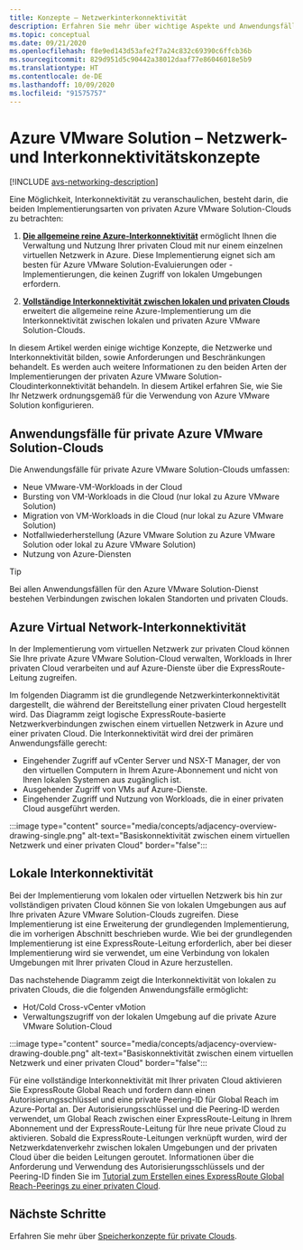 ```yaml
---
title: Konzepte – Netzwerkinterkonnektivität
description: Erfahren Sie mehr über wichtige Aspekte und Anwendungsfälle für Netzwerke und Interkonnektivität in Azure VMware Solution.
ms.topic: conceptual
ms.date: 09/21/2020
ms.openlocfilehash: f8e9ed143d53afe2f7a24c832c69390c6ffcb36b
ms.sourcegitcommit: 829d951d5c90442a38012daaf77e86046018e5b9
ms.translationtype: HT
ms.contentlocale: de-DE
ms.lasthandoff: 10/09/2020
ms.locfileid: "91575757"
---
```

# <a name="azure-vmware-solution-networking-and-interconnectivity-concepts"></a>Azure VMware Solution – Netzwerk- und Interkonnektivitätskonzepte

[!INCLUDE [avs-networking-description](includes/azure-vmware-solution-networking-description.md)]

Eine Möglichkeit, Interkonnektivität zu veranschaulichen, besteht darin, die beiden Implementierungsarten von privaten Azure VMware Solution-Clouds zu betrachten:

1. [**Die allgemeine reine Azure-Interkonnektivität**](#azure-virtual-network-interconnectivity) ermöglicht Ihnen die Verwaltung und Nutzung Ihrer privaten Cloud mit nur einem einzelnen virtuellen Netzwerk in Azure. Diese Implementierung eignet sich am besten für Azure VMware Solution-Evaluierungen oder -Implementierungen, die keinen Zugriff von lokalen Umgebungen erfordern.

1. [**Vollständige Interkonnektivität zwischen lokalen und privaten Clouds**](#on-premises-interconnectivity) erweitert die allgemeine reine Azure-Implementierung um die Interkonnektivität zwischen lokalen und privaten Azure VMware Solution-Clouds.
 
In diesem Artikel werden einige wichtige Konzepte, die Netzwerke und Interkonnektivität bilden, sowie Anforderungen und Beschränkungen behandelt. Es werden auch weitere Informationen zu den beiden Arten der Implementierungen der privaten Azure VMware Solution-Cloudinterkonnektivität behandeln. In diesem Artikel erfahren Sie, wie Sie Ihr Netzwerk ordnungsgemäß für die Verwendung von Azure VMware Solution konfigurieren.

## <a name="azure-vmware-solution-private-cloud-use-cases"></a>Anwendungsfälle für private Azure VMware Solution-Clouds

Die Anwendungsfälle für private Azure VMware Solution-Clouds umfassen:
- Neue VMware-VM-Workloads in der Cloud
- Bursting von VM-Workloads in die Cloud (nur lokal zu Azure VMware Solution)
- Migration von VM-Workloads in die Cloud (nur lokal zu Azure VMware Solution)
- Notfallwiederherstellung (Azure VMware Solution zu Azure VMware Solution oder lokal zu Azure VMware Solution)
- Nutzung von Azure-Diensten

> [!TIP]
> Bei allen Anwendungsfällen für den Azure VMware Solution-Dienst bestehen Verbindungen zwischen lokalen Standorten und privaten Clouds.

## <a name="azure-virtual-network-interconnectivity"></a>Azure Virtual Network-Interkonnektivität

In der Implementierung vom virtuellen Netzwerk zur privaten Cloud können Sie Ihre private Azure VMware Solution-Cloud verwalten, Workloads in Ihrer privaten Cloud verarbeiten und auf Azure-Dienste über die ExpressRoute-Leitung zugreifen. 

Im folgenden Diagramm ist die grundlegende Netzwerkinterkonnektivität dargestellt, die während der Bereitstellung einer privaten Cloud hergestellt wird. Das Diagramm zeigt logische ExpressRoute-basierte Netzwerkverbindungen zwischen einem virtuellen Netzwerk in Azure und einer privaten Cloud. Die Interkonnektivität wird drei der primären Anwendungsfälle gerecht:
* Eingehender Zugriff auf vCenter Server und NSX-T Manager, der von den virtuellen Computern in Ihrem Azure-Abonnement und nicht von Ihren lokalen Systemen aus zugänglich ist. 
* Ausgehender Zugriff von VMs auf Azure-Dienste. 
* Eingehender Zugriff und Nutzung von Workloads, die in einer privaten Cloud ausgeführt werden.

:::image type="content" source="media/concepts/adjacency-overview-drawing-single.png" alt-text="Basiskonnektivität zwischen einem virtuellen Netzwerk und einer privaten Cloud" border="false":::

## <a name="on-premises-interconnectivity"></a>Lokale Interkonnektivität

Bei der Implementierung vom lokalen oder virtuellen Netzwerk bis hin zur vollständigen privaten Cloud können Sie von lokalen Umgebungen aus auf Ihre privaten Azure VMware Solution-Clouds zugreifen. Diese Implementierung ist eine Erweiterung der grundlegenden Implementierung, die im vorherigen Abschnitt beschrieben wurde. Wie bei der grundlegenden Implementierung ist eine ExpressRoute-Leitung erforderlich, aber bei dieser Implementierung wird sie verwendet, um eine Verbindung von lokalen Umgebungen mit Ihrer privaten Cloud in Azure herzustellen. 

Das nachstehende Diagramm zeigt die Interkonnektivität von lokalen zu privaten Clouds, die die folgenden Anwendungsfälle ermöglicht:
* Hot/Cold Cross-vCenter vMotion
* Verwaltungszugriff von der lokalen Umgebung auf die private Azure VMware Solution-Cloud

:::image type="content" source="media/concepts/adjacency-overview-drawing-double.png" alt-text="Basiskonnektivität zwischen einem virtuellen Netzwerk und einer privaten Cloud" border="false":::

Für eine vollständige Interkonnektivität mit Ihrer privaten Cloud aktivieren Sie ExpressRoute Global Reach und fordern dann einen Autorisierungsschlüssel und eine private Peering-ID für Global Reach im Azure-Portal an. Der Autorisierungsschlüssel und die Peering-ID werden verwendet, um Global Reach zwischen einer ExpressRoute-Leitung in Ihrem Abonnement und der ExpressRoute-Leitung für Ihre neue private Cloud zu aktivieren. Sobald die ExpressRoute-Leitungen verknüpft wurden, wird der Netzwerkdatenverkehr zwischen lokalen Umgebungen und der privaten Cloud über die beiden Leitungen geroutet.  Informationen über die Anforderung und Verwendung des Autorisierungsschlüssels und der Peering-ID finden Sie im [Tutorial zum Erstellen eines ExpressRoute Global Reach-Peerings zu einer privaten Cloud](tutorial-expressroute-global-reach-private-cloud.md).



## <a name="next-steps"></a>Nächste Schritte 
Erfahren Sie mehr über [Speicherkonzepte für private Clouds](concepts-storage.md).


<!-- LINKS - external -->
[enable Global Reach]: ../expressroute/expressroute-howto-set-global-reach.md

<!-- LINKS - internal -->

